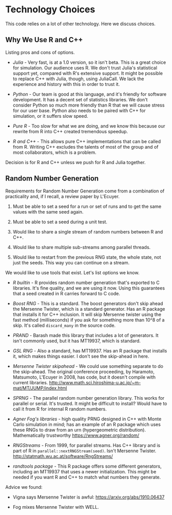 # Technology Choices

This code relies on a lot of other technology. Here we discuss
choices.


## Why We Use R and C++

Listing pros and cons of options.

 * *Julia* - Very fast, is at a 1.0 version, so it isn't beta.
   This is a great choice for simulation. Our audience uses R.
   We don't trust Julia's statistical support yet, compared with
   R's extensive support. It might be possible to replace C++
   with Julia, though, using JuliaCall. We lack the experience
   and history with this in order to trust it.

 * *Python* - Our team is good at this language, and it's friendly
   for software development. It has a decent set of statistics
   libraries. We don't consider Python so much more friendly than
   R that we will cause stress for our user base. Python also
   needs to be paired with C++ for simulation, or it suffers
   slow speed.

 * *Pure R* - Too slow for what we are doing, and we know this
   because our rewrite from R into C++ created tremendous speedup.

 * *R and C++* - This allows pure C++ implementations that can
   be called from R. Writing C++ excludes the talents of most
   of the group and of most collaborators, which is a problem.

Decision is for R and C++ unless we push for R and Julia
together.


## Random Number Generation

Requirements for Random Number Generation come from
a combination of practicality and, if I recall, a review paper
by L'Ecuyer.

 1. Must be able to set a seed for a run or set of runs
    and to get the same values with the same seed again.

 2. Must be able to set a seed during a unit test.

 3. Would like to share a single stream of random numbers
    between R and C++.

 4. Would like to share multiple sub-streams among
    parallel threads.

 5. Would like to restart from the previous RNG state,
    the whole state, not just the seeds. This way you can
    continue on a stream.

We would like to use tools that exist. Let's list options we know.

 * *R builtin* - R provides random number generation that's
   exported to C libraries. It's fine quality, and we are using
   it now. Using this guarantees that a seed created in R
   carries forward to C code.

 * *Boost RNG* - This is a standard. The boost generators
   don't skip ahead the Mersenne Twister, which is a standard generator.
   Has an R package that installs it for C++ inclusion.
   It will skip Mersenne twister using the fast method (milliseconds)
   if you ask for something more than 10^8 of a skip.
   It's called `discard_many` in the source code.

 * *PRAND* - Barash made this library that includes a lot
   of generators. It isn't commonly used, but it has MT19937,
   which is standard.

 * *GSL RNG* - Also a standard, has MT19937. Has an R package
   that installs it, which makes things easier. I don't see
   the skip-ahead in here.

 * *Mersenne Twister skipahead* - We could use something separate
   to do the skip-ahead. The original conference proceeding,
   by Haramoto, Matsumoto, L'Ecuyer in 2008, has code, but it
   doesn't compile with current libraries.
   http://www.math.sci.hiroshima-u.ac.jp/~m-mat/MT/JUMP/index.html

 * *SPRNG* - The parallel random number generation library.
   This works for parallel or serial. It's trusted. It might
   be difficult to install? Would have to call it from R
   for internal R random numbers.

 * *Agner Fog's libraries* - high quality PRNG designed in C++
   with Monte Carlo simulation in mind; has an example of an R
   package which uses these RNGs to draw from an urn (hypergeometric
   distribution). Mathematically trustworthy https://www.agner.org/random/

 * *RNGStreams* - From 1999, for parallel streams. Has C++ library
   and is part of R in `parallel::nextRNGStream(seed)`. Isn't Mersenne
   Twister. http://statmath.wu.ac.at/software/RngStreams/

 * *randtools package* - This R package offers some different
   generators, including an MT19937 that uses a newer initialization.
   This might be needed if you want R and C++ to match what numbers
   they generate.
   
Advice we found:

 * Vigna says Mersenne Twister is awful: https://arxiv.org/abs/1910.06437

 * Fog mixes Mersenne Twister with WELL.

